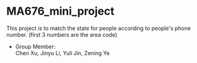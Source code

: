 # MA676_mini_project

This project is to match the state for people according to people's phone number. (first 3 numbers are the area code)

- Group Member:<br>
Chen Xu, Jinyu Li, Yuli Jin, Zening Ye
